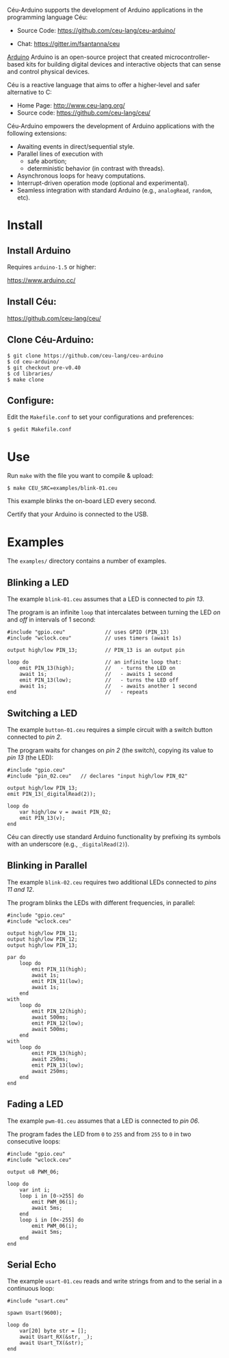 Céu-Arduino supports the development of Arduino applications in the programming
language Céu:

- Source Code:   https://github.com/ceu-lang/ceu-arduino/
<!-- - Documentation: http://ceu-lang.github.io/ceu-arduino/ -->
- Chat:          https://gitter.im/fsantanna/ceu

[Arduino](https://www.arduino.cc/) Arduino is an open-source project that
created microcontroller-based kits for building digital devices and interactive
objects that can sense and control physical devices.

Céu is a reactive language that aims to offer a higher-level and safer
alternative to C:

- Home Page:   http://www.ceu-lang.org/
- Source code: https://github.com/ceu-lang/ceu/

Céu-Arduino empowers the development of Arduino applications with the following
extensions:

- Awaiting events in direct/sequential style.
  <!--(e.g., timers, pin changes, serial input, etc).-->
- Parallel lines of execution with
    - safe abortion;
    - deterministic behavior (in contrast with threads).
- Asynchronous loops for heavy computations.
- Interrupt-driven operation mode (optional and experimental).
- Seamless integration with standard Arduino (e.g., `analogRead`, `random`,
  etc).

Install
=======

## Install Arduino

Requires `arduino-1.5` or higher:

https://www.arduino.cc/

## Install Céu:

https://github.com/ceu-lang/ceu/

## Clone Céu-Arduino:

```
$ git clone https://github.com/ceu-lang/ceu-arduino
$ cd ceu-arduino/
$ git checkout pre-v0.40
$ cd libraries/
$ make clone
```

## Configure:

Edit the `Makefile.conf` to set your configurations and preferences:

```
$ gedit Makefile.conf
```

Use
===

Run `make` with the file you want to compile & upload:

```
$ make CEU_SRC=examples/blink-01.ceu
```

This example blinks the on-board LED every second.

Certify that your Arduino is connected to the USB.

Examples
========

The `examples/` directory contains a number of examples.

Blinking a LED
--------------

<!--
{{#ev:youtube|5GeGGCc7ZfM|300|right}}
Observe the behavior of the program in the video on the right.
-->

The example `blink-01.ceu` assumes that a LED is connected to *pin 13*.

The program is an infinite `loop` that intercalates between turning the LED
*on* and *off* in intervals of 1 second:

```
#include "gpio.ceu"             // uses GPIO (PIN_13)
#include "wclock.ceu"           // uses timers (await 1s)

output high/low PIN_13;         // PIN_13 is an output pin

loop do                         // an infinite loop that:
    emit PIN_13(high);          //   - turns the LED on
    await 1s;                   //   - awaits 1 second
    emit PIN_13(low);           //   - turns the LED off
    await 1s;                   //   - awaits another 1 second
end                             //   - repeats
```

<!--
- Line 3 configures `PIN_13` as an output pin.
- Lines 6,8 alternate

Just like regular Arduino programming, a pin must be configured to work in
*input* or *output* mode.
Céu uses `input` and `output` events for this purpose.

In the example, the first line configures `PIN_13` as an output pin that accepts <tt>int</tt> values.

The program is a `loop` that sets `PIN_13` to `HIGH`, awaits 1 second, sets
`PIN_13` to `LOW`, awaits another second, and repeats the process over and over.
-->

Switching a LED
---------------

<!--
{{#ev:youtube|MvAtNfcNS58|300|right}}
-->

The example `button-01.ceu` requires a simple circuit with a switch button
connected to *pin 2*.

The program waits for changes on *pin 2* (the switch), copying its value to
*pin 13* (the LED):

```
#include "gpio.ceu"
#include "pin_02.ceu"   // declares "input high/low PIN_02"

output high/low PIN_13;
emit PIN_13(_digitalRead(2));

loop do
    var high/low v = await PIN_02;
    emit PIN_13(v);
end
```

Céu can directly use standard Arduino functionality by prefixing its symbols
with an underscore (e.g., `_digitalRead(2)`).

<!--
Now, we also use an input event to read <tt>int</tt> values from <tt>PIN2</tt>.
Whenever its value changes, the command <tt>await PIN02</tt> resumes and sets
<tt>v</tt>, which is copied to <tt>PIN13</tt>.
-->

Blinking in Parallel
--------------------

<!--
{{#ev:youtube|6ZsF6X1wn84|300|right}}
-->

The example `blink-02.ceu` requires two additional LEDs connected to
*pins 11 and 12*.

The program blinks the LEDs with different frequencies, in parallel:

```
#include "gpio.ceu"
#include "wclock.ceu"

output high/low PIN_11;
output high/low PIN_12;
output high/low PIN_13;

par do
    loop do
        emit PIN_11(high);
        await 1s;
        emit PIN_11(low);
        await 1s;
    end
with
    loop do
        emit PIN_12(high);
        await 500ms;
        emit PIN_12(low);
        await 500ms;
    end
with
    loop do
        emit PIN_13(high);
        await 250ms;
        emit PIN_13(low);
        await 250ms;
    end
end
```

<!--
The <tt>par</tt> statement of Céu allows that multiple lines of execution run
concurrently in the same program.
-->

Fading a LED
------------

The example `pwm-01.ceu` assumes that a LED is connected to *pin 06*.

The program fades the LED from `0` to `255` and from `255` to `0` in two
consecutive loops:

```
#include "gpio.ceu"
#include "wclock.ceu"

output u8 PWM_06;

loop do
    var int i;
    loop i in [0->255] do
        emit PWM_06(i);
        await 5ms;
    end
    loop i in [0<-255] do
        emit PWM_06(i);
        await 5ms;
    end
end
```

Serial Echo
-----------

The example `usart-01.ceu` reads and write strings from and to the serial in a
continuous loop:

```
#include "usart.ceu"

spawn Usart(9600);

loop do
    var[20] byte str = [];
    await Usart_RX(&str, _);
    await Usart_TX(&str);
end
```

<!--
Applications
============

The Game "Ship"
---------------

The game `ship.ceu` is described in a blog post:

- https://github.com/fsantanna/ceu-arduino/blob/master/samples/ship.ceu
- http://thesynchronousblog.wordpress.com/2012/07/08/ceu-arduino/
-->
